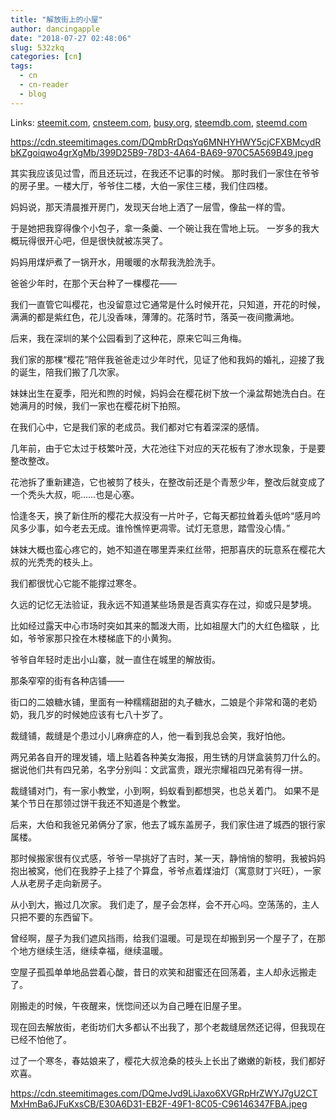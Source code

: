 ```yaml
---
title: "解放街上的小屋"
author: dancingapple
date: "2018-07-27 02:48:06"
slug: 532zkq
categories: [cn]
tags: 
  - cn
  - cn-reader
  - blog
---
```


Links: [steemit.com](https://steemit.com/cn/@dancingapple/532zkq), [cnsteem.com](https://cnsteem.com/cn/@dancingapple/532zkq), [busy.org](https://busy.org/cn/@dancingapple/532zkq), [steemdb.com](https://steemdb.com/cn/@dancingapple/532zkq), [steemd.com](https://steemd.com/cn/@dancingapple/532zkq)

https://cdn.steemitimages.com/DQmbRrDqsYq6MNHYHWY5cjCFXBMcydRbKZgoiqwo4grXgMb/399D25B9-78D3-4A64-BA69-970C5A569B49.jpeg

其实我应该见过雪，而且还玩过，在我还不记事的时候。
那时我们一家住在爷爷的房子里。一楼大厅，爷爷住二楼，大伯一家住三楼，我们住四楼。

妈妈说，那天清晨推开房门，发现天台地上洒了一层雪，像盐一样的雪。

于是她把我穿得像个小包子，拿一条羹、一个碗让我在雪地上玩。
一岁多的我大概玩得很开心吧，但是很快就被冻哭了。

妈妈用煤炉煮了一锅开水，用暖暖的水帮我洗脸洗手。

爸爸少年时，在那个天台种了一棵樱花——

我们一直管它叫樱花，也没留意过它通常是什么时候开花，只知道，开花的时候，满满的都是紫红色，花儿没香味，薄薄的。花落时节，落英一夜间撒满地。

后来，我在深圳的某个公园看到了这种花，原来它叫三角梅。

我们家的那棵“樱花”陪伴我爸爸走过少年时代，见证了他和我妈的婚礼，迎接了我的诞生，陪我们搬了几次家。

妹妹出生在夏季，阳光和煦的时候，妈妈会在樱花树下放一个澡盆帮她洗白白。在她满月的时候，我们一家也在樱花树下拍照。

在我们心中，它是我们家的老成员。我们都对它有着深深的感情。

几年前，由于它太过于枝繁叶茂，大花池往下对应的天花板有了渗水现象，于是要整改整改。

花池拆了重新建造，它也被剪了枝头，在整改前还是个青葱少年，整改后就变成了一个秃头大叔，呃……也是心塞。

恰逢冬天，换了新住所的樱花大叔没有一片叶子，它每天都拉耸着头低吟“感月吟风多少事，如今老去无成。谁怜憔悴更凋零。试灯无意思，踏雪没心情。”

妹妹大概也蛮心疼它的，她不知道在哪里弄来红丝带，把那喜庆的玩意系在樱花大叔的光秃秃的枝头上。

我们都很忧心它能不能撑过寒冬。

久远的记忆无法验证，我永远不知道某些场景是否真实存在过，抑或只是梦境。

比如经过露天中心市场时突如其来的瓢泼大雨，比如祖屋大门的大红色楹联 ，比如，爷爷家那只拴在木楼梯底下的小黄狗。

爷爷自年轻时走出小山寨，就一直住在城里的解放街。

那条窄窄的街有各种店铺——

街口的二娘糖水铺，里面有一种糯糯甜甜的丸子糖水，二娘是个非常和蔼的老奶奶，我几岁的时候她应该有七八十岁了。

裁缝铺，裁缝是个患过小儿麻痹症的人，他一看到我总会笑，我好怕他。

两兄弟各自开的理发铺，墙上贴着各种美女海报，用生锈的月饼盒装剪刀什么的。据说他们共有四兄弟，名字分别叫：文武富贵，跟光宗耀祖四兄弟有得一拼。

裁缝铺对门，有一家小教堂，小到啊，蚂蚁看到都想哭，也总关着门。
如果不是某个节日在那领过饼干我还不知道是个教堂。

后来，大伯和我爸兄弟俩分了家，他去了城东盖房子，我们家住进了城西的银行家属楼。

那时候搬家很有仪式感，爷爷一早挑好了吉时，某一天，静悄悄的黎明，我被妈妈抱出被窝，他们在我脖子上挂了个算盘，爷爷点着煤油灯（寓意财丁兴旺），一家人从老房子走向新房子。

从小到大，搬过几次家。
我们走了，屋子会怎样，会不开心吗。空荡荡的，主人只把不要的东西留下。

曾经啊，屋子为我们遮风挡雨，给我们温暖。可是现在却搬到另一个屋子了，在那个地方继续生活，继续幸福，继续温暖。

空屋子孤孤单单地品尝着心酸，昔日的欢笑和甜蜜还在回荡着，主人却永远搬走了。

刚搬走的时候，午夜醒来，恍惚间还以为自己睡在旧屋子里。

现在回去解放街，老街坊们大多都认不出我了，那个老裁缝居然还记得，但我现在已经不怕他了。

过了一个寒冬，春姑娘来了，樱花大叔沧桑的枝头上长出了嫩嫩的新枝，我们都好欢喜。

https://cdn.steemitimages.com/DQmeJvd9LiJaxo6XVGRpHrZWYJ7gU2CTMxHmBa6JFuKxsCB/E30A6D31-EB2F-49F1-8C05-C96146347FBA.jpeg
